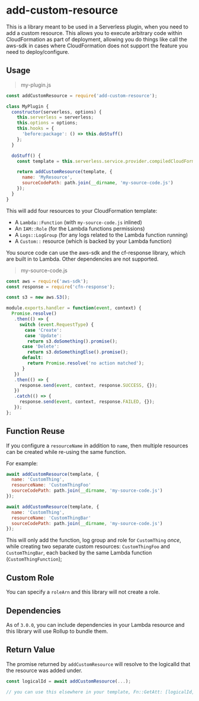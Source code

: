 # add-custom-resource

This is a library meant to be used in a Serverless plugin, when you need to add a custom resource. This allows you to execute arbitrary code within CloudFormation as part of deployment, allowing you do things like call the aws-sdk in cases where CloudFormation does not support the feature you need to deploy/configure.

## Usage

> my-plugin.js

```js
const addCustomResource = require('add-custom-resource');

class MyPlugin {
  constructor(serverless, options) {
    this.serverless = serverless;
    this.options = options;
    this.hooks = {
      'before:package': () => this.doStuff()
    };
  }

  doStuff() {
    const template = this.serverless.service.provider.compiledCloudFormationTemplate;

    return addCustomResource(template, {
      name: 'MyResource',
      sourceCodePath: path.join(__dirname, 'my-source-code.js')
    });
  }
}
```

This will add four resources to your CloudFormation template:

- A `Lambda::Function` (with `my-source-code.js` inlined)
- An `IAM::Role` (for the Lambda functions permissions)
- A `Logs::LogGroup` (for any logs related to the Lambda function running)
- A `Custom::` resource (which is backed by your Lambda function)

You source code can use the aws-sdk and the cf-response library, which are built in to Lambda. Other dependencies are not supported.

> my-source-code.js

```js
const aws = require('aws-sdk');
const response = require('cfn-response');

const s3 = new aws.S3();

module.exports.handler = function(event, context) {
  Promise.resolve()
   .then(() => {
     switch (event.RequestType) {
       case 'Create':
       case 'Update':
        return s3.doSomething().promise();
      case 'Delete':
        return s3.doSomethingElse().promise();
      default:
        return Promise.resolve('no action matched');
      }
   })
   .then(() => {
     response.send(event, context, response.SUCCESS, {});
   })
   .catch(() => {
     response.send(event, context, response.FAILED, {});
   });
};
```

## Function Reuse

If you configure a `resourceName` in addition to `name`, then multiple resources can be created while re-using the same function.

For example:

```js
await addCustomResource(template, {
  name: 'CustomThing',
  resourceName: 'CustomThingFoo'
  sourceCodePath: path.join(__dirname, 'my-source-code.js')
});

await addCustomResource(template, {
  name: 'CustomThing',
  resourceName: 'CustomThingBar'
  sourceCodePath: path.join(__dirname, 'my-source-code.js')
});
```

This will only add the function, log group and role for `CustomThing` _once_, while creating two separate custom resources: `CustomThingFoo` and `CustomThingBar`, each backed by the same Lambda function (`CustomThingFunction`);

## Custom Role

You can specify a `roleArn` and this library will not create a role.

## Dependencies

As of `3.0.0`, you can include dependencies in your Lambda resource and this library will use Rollup to bundle them.

## Return Value

The promise returned by `addCustomResource` will resolve to the logicalId that the resource was added under.

```js
const logicalId = await addCustomResource(...);

// you can use this elsewhere in your template, Fn::GetAtt: [logicalId, ... ]
```
